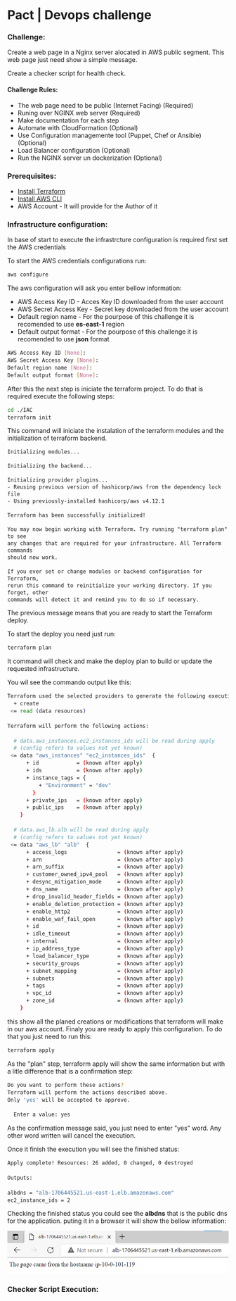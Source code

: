 # Pact | Devops challenge

### **Challenge:**

Create a web page in a Nginx server alocated in AWS public segment. This web page just need show a simple message.

Create a checker script for health check. 

#### **Challenge Rules**:
- The web page need to be public (Internet Facing) (Required)
- Runing over NGINX web server (Required)
- Make documentation for each step
- Automate with CloudFormation (Optional)
- Use Configuration managemente tool (Puppet, Chef or Ansible) (Optional)
- Load Balancer configuration (Optional)
- Run the NGINX server un dockerization (Optional)

### **Prerequisites**:

* [Install Terraform](https://learn.hashicorp.com/tutorials/terraform/install-cli?in=terraform/aws-get-started)
* [Install AWS CLI](https://docs.aws.amazon.com/cli/latest/userguide/getting-started-install.html)
* AWS Account - It will provide for the Author of it

### **Infrastructure configuration:**

In base of start to execute the infrastrcture configuration is required first set the AWS credentials

To start the AWS credentials configurations run:

```bash
aws configure
```
The aws configuration will ask you enter bellow information:

- AWS Access Key ID - Acces Key ID downloaded from the user account
- AWS Secret Access Key - Secret key downloaded from the user account
- Default region name - For the pourpose of this challenge it is recomended to use **es-east-1** region
- Default output format - For the pourpose of this challenge it is recomended to use **json** format

```bash
AWS Access Key ID [None]:
AWS Secret Access Key [None]:
Default region name [None]:
Default output format [None]:
```
After this the next step is iniciate the terraform project. To do that is required execute the following steps:

```bash
cd ./IAC
terraform init
```
This command will iniciate the instalation of the terraform modules and the initialization of terraform backend. 

```text
Initializing modules...

Initializing the backend...

Initializing provider plugins...
- Reusing previous version of hashicorp/aws from the dependency lock file
- Using previously-installed hashicorp/aws v4.12.1

Terraform has been successfully initialized!

You may now begin working with Terraform. Try running "terraform plan" to see
any changes that are required for your infrastructure. All Terraform commands
should now work.

If you ever set or change modules or backend configuration for Terraform,
rerun this command to reinitialize your working directory. If you forget, other
commands will detect it and remind you to do so if necessary.
```
The previous message means that you are ready to start the Terraform deploy.

To start the deploy you need just run:

```bash
terraform plan
```
It command will check and make the deploy plan to build or update the requested infrastructure.

You wil see the commando output like this:

```bash
Terraform used the selected providers to generate the following execution plan. Resource actions are indicated with the following symbols:
  + create
 <= read (data resources)

Terraform will perform the following actions:

  # data.aws_instances.ec2_instances_ids will be read during apply
  # (config refers to values not yet known)
 <= data "aws_instances" "ec2_instances_ids"  {
      + id            = (known after apply)
      + ids           = (known after apply)
      + instance_tags = {
          + "Environment" = "dev"
        }
      + private_ips   = (known after apply)
      + public_ips    = (known after apply)
    }

  # data.aws_lb.alb will be read during apply
  # (config refers to values not yet known)
 <= data "aws_lb" "alb"  {
      + access_logs                = (known after apply)
      + arn                        = (known after apply)
      + arn_suffix                 = (known after apply)
      + customer_owned_ipv4_pool   = (known after apply)
      + desync_mitigation_mode     = (known after apply)
      + dns_name                   = (known after apply)
      + drop_invalid_header_fields = (known after apply)
      + enable_deletion_protection = (known after apply)
      + enable_http2               = (known after apply)
      + enable_waf_fail_open       = (known after apply)
      + id                         = (known after apply)
      + idle_timeout               = (known after apply)
      + internal                   = (known after apply)
      + ip_address_type            = (known after apply)
      + load_balancer_type         = (known after apply)
      + security_groups            = (known after apply)
      + subnet_mapping             = (known after apply)
      + subnets                    = (known after apply)
      + tags                       = (known after apply)
      + vpc_id                     = (known after apply)
      + zone_id                    = (known after apply)
    }
```

this show all the planed creations or modifications that terraform will make in our aws account.
Finaly you are ready to apply this configuration. To do that you just need to run this:

```bash
terraform apply
```
As the "plan" step, terraform apply will show the same information but with a litle difference that is a confirmation step:

```bash
Do you want to perform these actions?
Terraform will perform the actions described above.
Only 'yes' will be accepted to approve.

  Enter a value: yes
```
As the confirmation message said, you just need to enter "yes" word. Any other word written will cancel the execution.

Once it finish the execution you will see the finished status:

```bash
Apply complete! Resources: 26 added, 0 changed, 0 destroyed

Outputs:

albdns = "alb-1706445521.us-east-1.elb.amazonaws.com"
ec2_instance_ids = 2
```

Checking the finished status you could see the **albdns** that is the public dns for the application. puting it in a browser it will show the bellow information:

![webImage.png](image/README/webImage.png)

### **Checker Script Execution:**

